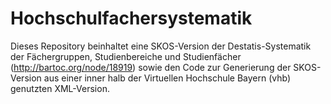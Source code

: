 # Hochschulfachersystematik

Dieses Repository beinhaltet eine SKOS-Version der Destatis-Systematik der Fächergruppen, Studienbereiche und Studienfächer (http://bartoc.org/node/18919) sowie den Code zur Generierung der SKOS-Version aus einer inner halb der Virtuellen Hochschule Bayern (vhb) genutzten XML-Version.
